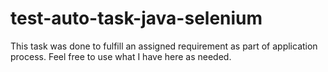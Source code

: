# test-auto-task-java-selenium
This task was done to fulfill an assigned requirement as part of application process. Feel free to use what I have here as needed.
